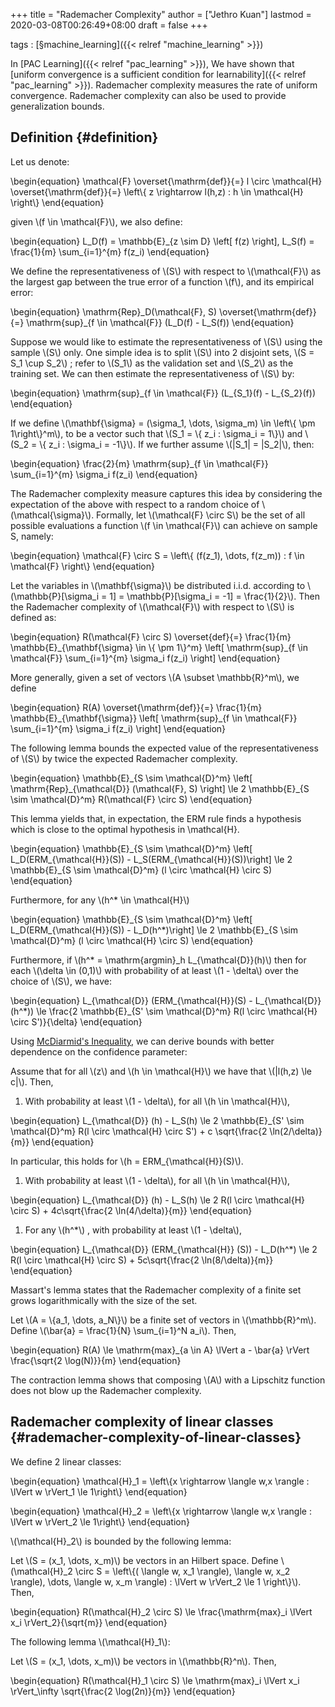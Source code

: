 +++
title = "Rademacher Complexity"
author = ["Jethro Kuan"]
lastmod = 2020-03-08T00:26:49+08:00
draft = false
+++

tags
: [§machine\_learning]({{< relref "machine_learning" >}})

In [PAC Learning]({{< relref "pac_learning" >}}), We have shown that [uniform convergence is a
sufficient condition for learnability]({{< relref "pac_learning" >}}). Rademacher complexity measures
the rate of uniform convergence. Rademacher complexity can also be
used to provide generalization bounds.


## Definition {#definition}

Let us denote:

\begin{equation}
  \mathcal{F} \overset{\mathrm{def}}{=} l \circ \mathcal{H}
  \overset{\mathrm{def}}{=} \left\\{ z \rightarrow l(h,z) : h \in \mathcal{H} \right\\}
\end{equation}

given \\(f \in \mathcal{F}\\), we also define:

\begin{equation}
  L\_D(f) = \mathbb{E}\_{z \sim D} \left[ f(z) \right], L\_S(f) =
  \frac{1}{m} \sum\_{i=1}^{m} f(z\_i)
\end{equation}

We define the representativeness of \\(S\\) with respect to \\(\mathcal{F}\\)
as the largest gap between the true error of a function \\(f\\), and its
empirical error:

\begin{equation}
  \mathrm{Rep}\_D(\mathcal{F}, S) \overset{\mathrm{def}}{=}
  \mathrm{sup}\_{f \in \mathcal{F}} (L\_D(f) - L\_S(f))
\end{equation}

Suppose we would like to estimate the representativeness of \\(S\\) using
the sample \\(S\\) only. One simple idea is to split \\(S\\) into 2 disjoint
sets, \\(S = S\_1 \cup S\_2\\) ; refer to \\(S\_1\\) as the validation set and
\\(S\_2\\) as the training set. We can then estimate the representativeness
of \\(S\\) by:

\begin{equation}
  \mathrm{sup}\_{f \in \mathcal{F}} (L\_{S\_1}(f) - L\_{S\_2}(f))
\end{equation}

If we define \\(\mathbf{\sigma} = (\sigma\_1, \dots, \sigma\_m) \in
\left\\{ \pm 1\right\\}^m\\), to be a vector such that \\(S\_1 = \\{ z\_i :
\sigma\_i = 1\\}\\) and \\(S\_2 = \\{ z\_i : \sigma\_i = -1\\}\\). If we further
assume \\(|S\_1| = |S\_2|\\), then:

\begin{equation}
  \frac{2}{m} \mathrm{sup}\_{f \in \mathcal{F}} \sum\_{i=1}^{m} \sigma\_i f(z\_i)
\end{equation}

The Rademacher complexity measure captures this idea by considering
the expectation of the above with respect to a random choice of
\\(\mathcal{\sigma}\\). Formally, let \\(\mathcal{F} \circ S\\) be the set of
all possible evaluations a function \\(f \in \mathcal{F}\\) can achieve on
sample S, namely:

\begin{equation}
  \mathcal{F} \circ S = \left\\{ (f(z\_1), \dots, f(z\_m)) : f \in \mathcal{F} \right\\}
\end{equation}

Let the variables in \\(\mathbf{\sigma}\\) be distributed i.i.d. according
to \\(\mathbb{P}[\sigma\_i = 1] = \mathbb{P}[\sigma\_i = -1] =
\frac{1}{2}\\). Then the Rademacher complexity of \\(\mathcal{F}\\) with
respect to \\(S\\) is defined as:

\begin{equation}
  R(\mathcal{F} \circ S) \overset{def}{=} \frac{1}{m}
  \mathbb{E}\_{\mathbf{\sigma} \in \\{ \pm 1\\}^m} \left[ \mathrm{sup}\_{f
    \in \mathcal{F}} \sum\_{i=1}^{m} \sigma\_i f(z\_i) \right]
\end{equation}

More generally, given a set of vectors \\(A \subset \mathbb{R}^m\\), we
define

\begin{equation}
  R(A) \overset{\mathrm{def}}{=} \frac{1}{m}
  \mathbb{E}\_{\mathbf{\sigma}} \left[ \mathrm{sup}\_{f \in \mathcal{F}}
  \sum\_{i=1}^{m} \sigma\_i f(z\_i) \right]
\end{equation}

The following lemma bounds the expected value of the
representativeness of \\(S\\) by twice the expected Rademacher complexity.

<div class="lemma">
  <div></div>

\begin{equation}
  \mathbb{E}\_{S \sim \mathcal{D}^m} \left[ \mathrm{Rep}\_{\mathcal{D}}
    (\mathcal{F}, S) \right] \le 2 \mathbb{E}\_{S \sim \mathcal{D}^m}
  R(\mathcal{F} \circ S)
\end{equation}

</div>

This lemma yields that, in expectation, the ERM rule finds a
hypothesis which is close to the optimal hypothesis in \mathcal{H}.

<div class="theorem">
  <div></div>

\begin{equation}
  \mathbb{E}\_{S \sim \mathcal{D}^m} \left[ L\_D(ERM\_{\mathcal{H}}(S)) -
  L\_S(ERM\_{\mathcal{H}}(S))\right] \le 2 \mathbb{E}\_{S \sim
  \mathcal{D}^m} (l \circ \mathcal{H} \circ S)
\end{equation}

Furthermore, for any \\(h^\* \in \mathcal{H}\\)

\begin{equation}
  \mathbb{E}\_{S \sim \mathcal{D}^m} \left[ L\_D(ERM\_{\mathcal{H}}(S)) -
  L\_D(h^\*)\right] \le 2 \mathbb{E}\_{S \sim
  \mathcal{D}^m} (l \circ \mathcal{H} \circ S)
\end{equation}

Furthermore, if \\(h^\* = \mathrm{argmin}\_h L\_{\mathcal{D}}(h)\\) then for
each \\(\delta \in (0,1)\\) with probability of at least \\(1 - \delta\\) over
the choice of \\(S\\), we have:

\begin{equation}
  L\_{\mathcal{D}} (ERM\_{\mathcal{H}}(S) - L\_{\mathcal{D}}(h^\*)) \le
  \frac{2 \mathbb{E}\_{S' \sim \mathcal{D}^m} R(l \circ \mathcal{H}
    \circ S')}{\delta}
\end{equation}

</div>

Using [McDiarmid's Inequality](https://people.eecs.berkeley.edu/~bartlett/courses/281b-sp08/13.pdf), we can derive bounds with better
dependence on the confidence parameter:

<div class="theorem">
  <div></div>

Assume that for all \\(z\\) and \\(h \in \mathcal{H}\\) we have that \\(|l(h,z)
\le c|\\). Then,

1.  With probability at least \\(1 - \delta\\), for all \\(h \in
       \mathcal{H}\\),

\begin{equation}
  L\_{\mathcal{D}} (h) - L\_S(h) \le 2 \mathbb{E}\_{S' \sim
    \mathcal{D}^m} R(l \circ \mathcal{H} \circ S') + c \sqrt{\frac{2 \ln(2/\delta)}{m}}
\end{equation}

In particular, this holds for \\(h = ERM\_{\mathcal{H}}(S)\\).

1.  With probability at least \\(1 - \delta\\), for all \\(h \in
       \mathcal{H}\\),

\begin{equation}
  L\_{\mathcal{D}} (h) - L\_S(h) \le 2 R(l \circ \mathcal{H} \circ S) +
  4c\sqrt{\frac{2 \ln(4/\delta)}{m}}
\end{equation}

1.  For any \\(h^\*\\) , with probability at least \\(1 - \delta\\),

\begin{equation}
  L\_{\mathcal{D}} (ERM\_{\mathcal{H}} (S)) - L\_D(h^\*) \le 2 R(l \circ \mathcal{H} \circ S) +
  5c\sqrt{\frac{2 \ln(8/\delta)}{m}}
\end{equation}

</div>

Massart's lemma states that the Rademacher complexity of a finite set
grows logarithmically with the size of the set.

<div class="lemma">
  <div></div>

Let \\(A = \\{a\_1, \dots, a\_N\\}\\) be a finite set of vectors in
\\(\mathbb{R}^m\\). Define \\(\bar{a} = \frac{1}{N} \sum\_{i=1}^N a\_i\\).
Then,

\begin{equation}
  R(A) \le \mathrm{max}\_{a \in A} \lVert a - \bar{a} \rVert
  \frac{\sqrt{2 \log(N)}}{m}
\end{equation}

</div>

The contraction lemma shows that composing \\(A\\) with a Lipschitz
function does not blow up the Rademacher complexity.


## Rademacher complexity of linear classes {#rademacher-complexity-of-linear-classes}

We define 2 linear classes:

\begin{equation}
  \mathcal{H}\_1 = \left\\{x \rightarrow \langle w,x  \rangle : \lVert w
      \rVert\_1 \le 1\right\\}
\end{equation}

\begin{equation}
  \mathcal{H}\_2 = \left\\{x \rightarrow \langle w,x  \rangle : \lVert w
      \rVert\_2 \le 1\right\\}
\end{equation}

\\(\mathcal{H}\_2\\) is bounded by the following lemma:

<div class="lemma">
  <div></div>

Let \\(S = (x\_1, \dots, x\_m)\\) be vectors in an Hilbert space. Define
\\(\mathcal{H}\_2 \circ S = \left\\{( \langle w, x\_1 \rangle), \langle w,
x\_2 \rangle), \dots, \langle w, x\_m \rangle) : \lVert w \rVert\_2 \le 1
\right\\}\\). Then,

\begin{equation}
  R(\mathcal{H}\_2 \circ S) \le \frac{\mathrm{max}\_i \lVert x\_i \rVert\_2}{\sqrt{m}}
\end{equation}

</div>

The following lemma \\(\mathcal{H}\_1\\):

<div class="lemma">
  <div></div>

Let \\(S = (x\_1, \dots, x\_m)\\) be vectors in \\(\mathbb{R}^n\\). Then,

\begin{equation}
  R(\mathcal{H}\_1 \circ S) \le \mathrm{max}\_i \lVert x\_i \rVert\_\infty
  \sqrt{\frac{2 \log(2n)}{m}}
\end{equation}

</div>
